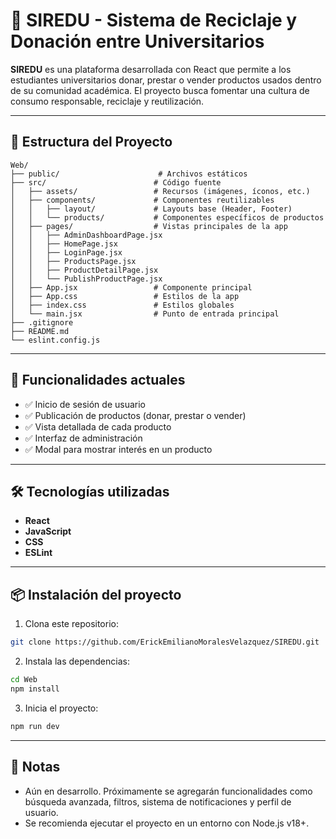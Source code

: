 # 🌱 SIREDU - Sistema de Reciclaje y Donación entre Universitarios

**SIREDU** es una plataforma desarrollada con React que permite a los estudiantes universitarios donar, prestar o vender productos usados dentro de su comunidad académica. El proyecto busca fomentar una cultura de consumo responsable, reciclaje y reutilización.

---

## 📁 Estructura del Proyecto

```
Web/
├── public/                      # Archivos estáticos
├── src/                        # Código fuente
│   ├── assets/                 # Recursos (imágenes, íconos, etc.)
│   ├── components/             # Componentes reutilizables
│   │   ├── layout/             # Layouts base (Header, Footer)
│   │   └── products/           # Componentes específicos de productos
│   ├── pages/                  # Vistas principales de la app
│   │   ├── AdminDashboardPage.jsx
│   │   ├── HomePage.jsx
│   │   ├── LoginPage.jsx
│   │   ├── ProductsPage.jsx
│   │   ├── ProductDetailPage.jsx
│   │   └── PublishProductPage.jsx
│   ├── App.jsx                 # Componente principal
│   ├── App.css                 # Estilos de la app
│   ├── index.css               # Estilos globales
│   └── main.jsx                # Punto de entrada principal
├── .gitignore
├── README.md
└── eslint.config.js
```

---

## 🚀 Funcionalidades actuales

- ✅ Inicio de sesión de usuario
- ✅ Publicación de productos (donar, prestar o vender)
- ✅ Vista detallada de cada producto
- ✅ Interfaz de administración
- ✅ Modal para mostrar interés en un producto

---

## 🛠️ Tecnologías utilizadas

- **React**
- **JavaScript**
- **CSS**
- **ESLint**

---

## 📦 Instalación del proyecto

1. Clona este repositorio:
```bash
git clone https://github.com/ErickEmilianoMoralesVelazquez/SIREDU.git
```

2. Instala las dependencias:
```bash
cd Web
npm install
```

3. Inicia el proyecto:
```bash
npm run dev
```

---

## 📌 Notas

- Aún en desarrollo. Próximamente se agregarán funcionalidades como búsqueda avanzada, filtros, sistema de notificaciones y perfil de usuario.
- Se recomienda ejecutar el proyecto en un entorno con Node.js v18+.


